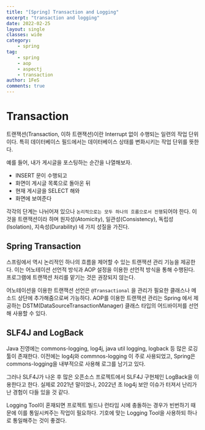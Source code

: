 ```yaml
---
title: "[Spring] Transaction and Logging"
excerpt: "transaction and logging"
date: 2022-02-25
layout: single
classes: wide
category:
    - spring
tag:
    - spring
    - aop
    - aspectj
    - transaction
author: 1FeS
comments: true
---
```


# Transaction

트랜잭션(Transaction, 이하 트랜잭션)이란 Interrupt 없이 수행되는 일련의 작업 단위이다. 특히 데이터베이스 필드에서는 데이터베이스 상태를 변화시키는 작업 단위를 뜻한다.

예를 들어, 내가 게시글을 포스팅하는 순간을 나열해보자. 

- INSERT 문이 수행되고
- 화면이 게시글 목록으로 돌아온 뒤
- 현재 게시글을 SELECT 해와
- 화면에 보여준다

각각의 단계는 나뉘어져 있으나 `논리적으로는 모두 하나의 흐름으로서 진행`되어야 한다. 이것을 트랜잭션이라 하며 원자성(Atomicity), 일관성(Consistency), 독립성(Isolation), 지속성(Durability) 네 가지 성질을 가진다.

## Spring Transaction

스프링에서 역시 논리적인 하나의 흐름을 제어할 수 있는 트랜잭션 관리 기능을 제공한다. 이는 어노테이션 선언적 방식과 AOP 설정을 이용한 선언적 방식을 통해 수행된다. 프로그램에 트랜잭션 처리를 맡기는 것은 권장되지 않는다.

어노테이션을 이용한 트랜잭션 선언은 `@Transactional` 을 관리가 필요한 클래스나 메소드 상단에 추가해줌으로써 가능하다. AOP를 이용한 트랜잭션 관리는 Spring 에서 제공하는 DSTM(DataSourceTransactionManager) 클래스 타입의 어드바이저를 선언해 사용할 수 있다.

## SLF4J and LogBack

Java 진영에는 commons-logging, log4j, java util logging, logback 등 많은 로깅툴이 존재한다. 이전에는 log4j와 commnos-logging 이 주로 사용되었고, Spring은 commons-logging을 내부적으로 사용해 로그를 남기고 있다.

그러나 SLF4J가 나온 후 많은 오픈소스 프로젝트에서 SLF4J 구현체인 LogBack을 이용한다고 한다. 실제로 2021년 말이었나, 2022년 초 log4j 보안 이슈가 터져서 난리가 난 경험이 다들 있을 것 같다.

Logging Tool이 혼재되면 프로젝트 빌드나 런타임 시에 충돌하는 경우가 빈번하기 때문에 이를 통일시켜주는 작업이 필요하다. 기호에 맞는 Logging Tool을 사용하되 하나로 통일해주는 것이 좋겠다.

